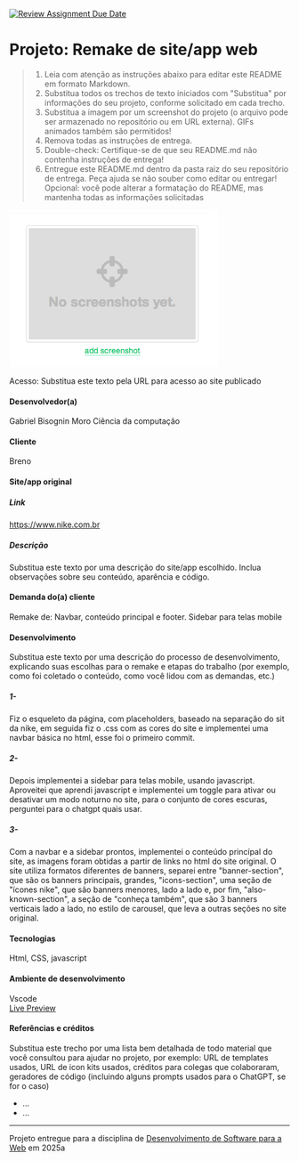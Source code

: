[![Review Assignment Due Date](https://classroom.github.com/assets/deadline-readme-button-22041afd0340ce965d47ae6ef1cefeee28c7c493a6346c4f15d667ab976d596c.svg)](https://classroom.github.com/a/-0GsTofh)
# Projeto: Remake de site/app web

> 1. Leia com atenção as instruções abaixo para editar este README em formato Markdown.
> 2. Substitua todos os trechos de texto iniciados com "Substitua" por informações do seu projeto, conforme solicitado em cada trecho.
> 3. Substitua a imagem por um screenshot do projeto (o arquivo pode ser armazenado no repositório ou em URL externa). GIFs animados também são permitidos!
> 4. Remova todas as instruções de entrega.
> 5. Double-check: Certifique-se de que seu README.md não contenha instruções de entrega!
> 6. Entregue este README.md dentro da pasta raiz do seu repositório de entrega. Peça ajuda se não souber como editar ou entregar!
> Opcional: você pode alterar a formatação do README, mas mantenha todas as informações solicitadas

![Substitua a imagem ao lado por um screenshot do seu projeto](img/chops-ux-step-4.png "Screenshot do projeto. Imagem temporária extraída de https://mdswanson.com/static/chops-ux-step-4.png")


Acesso: Substitua este texto pela URL para acesso ao site publicado


#### Desenvolvedor(a)
Gabriel Bisognin Moro
Ciência da computação

#### Cliente
Breno



#### Site/app original

##### Link
https://www.nike.com.br

##### Descrição
Substitua este texto por uma descrição do site/app escolhido. Inclua observações sobre seu conteúdo, aparência e código.

#### Demanda do(a) cliente
Remake de: Navbar, conteúdo principal e footer. Sidebar para telas mobile

#### Desenvolvimento

Substitua este texto por uma descrição do processo de desenvolvimento, explicando suas escolhas para o remake e etapas do trabalho (por exemplo, como foi coletado o conteúdo, como você lidou com as demandas, etc.)    

##### 1-
Fiz o esqueleto da página, com placeholders, baseado na separação do sit da nike, em seguida fiz o .css com as cores do site e implementei uma navbar básica no html, esse foi o primeiro commit.  
##### 2-
Depois implementei a sidebar para telas mobile, usando javascript. Aproveitei que aprendi javascript e implementei um toggle para ativar ou desativar um modo noturno no site, para o conjunto de cores escuras, perguntei para o chatgpt quais usar.  
##### 3-
Com a navbar e a sidebar prontos, implementei o conteúdo princípal do site, as imagens foram obtidas a partir de links no html do site original. O site utiliza formatos diferentes de banners, separei entre "banner-section", que são os banners principais, grandes, "icons-section", uma seção de "ícones nike", que são banners menores, lado a lado e, por fim, "also-known-section", a seção de "conheça também", que são 3 banners verticais lado a lado, no estilo de carousel, que leva a outras seções no site original.  

#### Tecnologias

Html, CSS, javascript

#### Ambiente de desenvolvimento

Vscode  
[Live Preview](https://marketplace.visualstudio.com/items?itemName=ms-vscode.live-server)

#### Referências e créditos

Substitua este trecho por uma lista bem detalhada de todo material que você consultou para ajudar no projeto, por exemplo:  URL de templates usados, URL de icon kits usados, créditos para colegas que colaboraram, geradores de código (incluindo alguns prompts usados para o ChatGPT, se for o caso)
- ...
- ...




---
Projeto entregue para a disciplina de [Desenvolvimento de Software para a Web](http://github.com/andreainfufsm/elc1090-2025a) em 2025a
